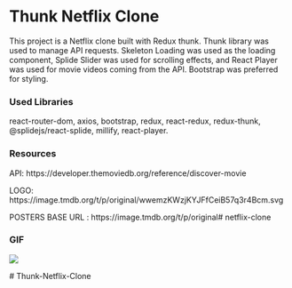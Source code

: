 <h1>Thunk Netflix Clone</h1>

<p>This project is a Netflix clone built with Redux thunk. Thunk library was used to manage API requests. Skeleton Loading was used as the loading component, Splide Slider was used for scrolling effects, and React Player was used for movie videos coming from the API. Bootstrap was preferred for styling.</p>

<h3>Used Libraries</h3>

<p>react-router-dom, axios, bootstrap, redux, react-redux, redux-thunk, @splidejs/react-splide, millify, react-player.</p>

<h3>Resources</h3>

<p>API: https://developer.themoviedb.org/reference/discover-movie</p>

<p>LOGO: https://image.tmdb.org/t/p/original/wwemzKWzjKYJFfCeiB57q3r4Bcm.svg</p>

<p>POSTERS BASE URL : https://image.tmdb.org/t/p/original# netflix-clone</p>

<h3>GIF</h3>

<img src="/public/Vite + React — Mozilla Firefox 2024-04-24 17-26-25.gif.gif"/>

#   T h u n k - N e t f l i x - C l o n e  
 